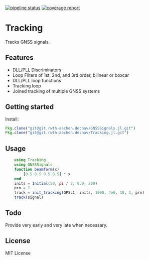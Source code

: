 [![pipeline status](https://git.rwth-aachen.de/nav/Tracking.jl/badges/master/pipeline.svg)](https://git.rwth-aachen.de/nav/Tracking.jl/commits/master)
[![coverage report](https://git.rwth-aachen.de/nav/Tracking.jl/badges/master/coverage.svg)](https://git.rwth-aachen.de/nav/Tracking.jl/commits/master)
# Tracking
Tracks GNSS signals.

## Features

* DLL/PLL Discriminators
* Loop Filters of 1st, 2nd, and 3rd order, bilinear or boxcar
* DLL/PLL loop functions
* Tracking loop
* Joined tracking of multiple GNSS systems

## Getting started

Install:
```julia
Pkg.clone("git@git.rwth-aachen.de:nav/GNSSSignals.jl.git")
Pkg.clone("git@git.rwth-aachen.de:nav/Tracking.jl.git")
```

## Usage

```julia
    using Tracking
    using GNSSSignals
    function beamform(x)
        [0.5 0.5 0.5 0.5] * x
    end
    inits = Initial(50, pi / 3, 0.0, 200)
    prn = 1
    track = init_tracking(GPSL1, inits, 1000, 4e6, 18, 1, prn)
    track(signal)
```

## Todo

Provide very early and very late when necessary.

## License

MIT License

